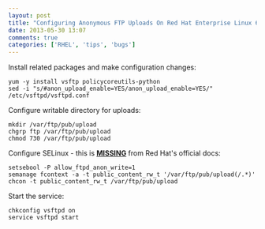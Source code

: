 ```yaml
---
layout: post
title: "Configuring Anonymous FTP Uploads On Red Hat Enterprise Linux 6"
date: 2013-05-30 13:07
comments: true
categories: ['RHEL', 'tips', 'bugs']
---
```


Install related packages and make configuration changes:

    yum -y install vsftp policycoreutils-python
    sed -i "s/#anon_upload_enable=YES/anon_upload_enable=YES/" /etc/vsftpd/vsftpd.conf

Configure writable directory for uploads:

    mkdir /var/ftp/pub/upload
    chgrp ftp /var/ftp/pub/upload
    chmod 730 /var/ftp/pub/upload

Configure SELinux - this is **[MISSING](https://bugzilla.redhat.com/show_bug.cgi?id=968935)**
from Red Hat's official docs:

    setsebool -P allow_ftpd_anon_write=1
    semanage fcontext -a -t public_content_rw_t '/var/ftp/pub/upload(/.*)'
    chcon -t public_content_rw_t /var/ftp/pub/upload


Start the service:

    chkconfig vsftpd on
    service vsftpd start
